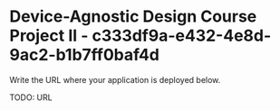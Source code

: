 # Device-Agnostic Design Course Project II - c333df9a-e432-4e8d-9ac2-b1b7ff0baf4d

Write the URL where your application is deployed below.

TODO: URL